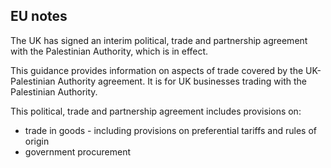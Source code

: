 ## EU notes

The UK has signed an interim political, trade and partnership agreement with the Palestinian Authority, which is in effect.

This guidance provides information on aspects of trade covered by the UK-Palestinian Authority agreement. It is for UK businesses trading with the Palestinian Authority.

This political, trade and partnership agreement includes provisions on:

*   trade in goods - including provisions on preferential tariffs and rules of origin
*   government procurement